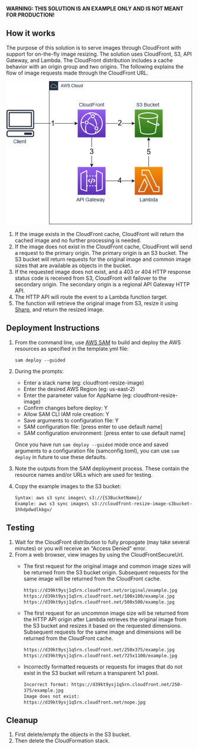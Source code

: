 **WARNING: THIS SOLUTION IS AN EXAMPLE ONLY AND IS NOT MEANT FOR PRODUCTION!**

## How it works

The purpose of this solution is to serve images through CloudFront with support for on-the-fly image resizing. The solution uses CloudFront, S3, API Gateway, and Lambda. The CloudFront distribution includes a cache behavior with an origin group and two origins. The following explains the flow of image requests made through the CloudFront URL.

![Diagram](./cloudfront-resize-image.png)

1. If the image exists in the CloudFront cache, CloudFront will return the cached image and no further processing is needed.
1. If the image does not exist in the CloudFront cache, CloudFront will send a request to the primary origin.  The primary origin is an S3 bucket. The S3 bucket will return requests for the original image and common image sizes that are available as objects in the bucket.
1. If the requested image does not exist, and a 403 or 404 HTTP response status code is received from S3, CloudFront will failover to the secondary origin.  The secondary origin is a regional API Gateway HTTP API.
1. The HTTP API will route the event to a Lambda function target.
1. The function will retrieve the original image from S3, resize it using [Sharp](https://www.npmjs.com/package/sharp), and return the resized image.

## Deployment Instructions

1. From the command line, use [AWS SAM](https://aws.amazon.com/serverless/sam/) to build and deploy the AWS resources as specified in the template.yml file:
    ```
    sam deploy --guided
    ```
1. During the prompts:
    * Enter a stack name (eg: cloudfront-resize-image)
    * Enter the desired AWS Region (eg: us-east-2)
    * Enter the parameter value for AppName (eg: cloudfront-resize-image)
    * Confirm changes before deploy: Y
    * Allow SAM CLI IAM role creation: Y
    * Save arguments to configuration file: Y
    * SAM configuration file: [press enter to use default name]
    * SAM configuration environment: [press enter to use default name]

    Once you have run `sam deploy --guided` mode once and saved arguments to a configuration file (samconfig.toml), you can use `sam deploy` in future to use these defaults.

1. Note the outputs from the SAM deployment process. These contain the resource names and/or URLs which are used for testing.

1. Copy the example images to the S3 bucket: 
    ```
    Syntax: aws s3 sync images\ s3://{S3BucketName}/
    Example: aws s3 sync images\ s3://cloudfront-resize-image-s3bucket-1hhdpdwdlkbgv/
    ```

## Testing

1. Wait for the CloudFront distribution to fully propogate (may take several minutes) or you will receive an "Access Denied" error.
1. From a web browser, view images by using the CloudFrontSecureUrl.
    * The first request for the original image and common image sizes will be returned from the S3 bucket origin. Subsequent requests for the same image will be returned from the CloudFront cache.

        ```
        https://d39kt9ysj1q5rn.cloudfront.net/original/example.jpg
        https://d39kt9ysj1q5rn.cloudfront.net/100x100/example.jpg
        https://d39kt9ysj1q5rn.cloudfront.net/500x500/example.jpg
        ```

    * The first request for an uncommon image size will be returned from the HTTP API origin after Lambda retrieves the original image from the S3 bucket and resizes it based on the requested dimensions. Subsequent requests for the same image and dimensions will be returned from the CloudFront cache.

        ```
        https://d39kt9ysj1q5rn.cloudfront.net/250x375/example.jpg
        https://d39kt9ysj1q5rn.cloudfront.net/725x1100/example.jpg
        ```
    * Incorrectly formatted requests or requests for images that do not exist in the S3 bucket will return a transparent 1x1 pixel.

        ```
        Incorrect format: https://d39kt9ysj1q5rn.cloudfront.net/250-375/example.jpg
        Image does not exist: https://d39kt9ysj1q5rn.cloudfront.net/nope.jpg
        ```

## Cleanup

1. First delete/empty the objects in the S3 bucket.
1. Then delete the CloudFormation stack.